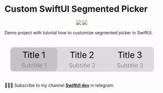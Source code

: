 # Custom SwiftUI Segmented Picker

<p align="center">
    <img src="https://img.shields.io/badge/platform-IOS-blue" />
    <img src="https://img.shields.io/badge/framework-SwiftUI-blue" />
</p>

Demo project with tutorial how to customize  segmented picker in SwiftUI.

<p align="center">
<img src="segmentedpicker_demo.gif" alt="demo">
</p>

👨🏻‍💻 Subscribe to my channel **[SwiftUI dev](https://t.me/swiftui_dev)** in telegram.
